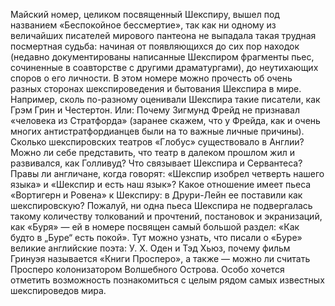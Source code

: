 <!--2025-09-01 16:12:35--><!--pdate:2014-01-15T00:00:00+00:00-->
Майский номер, целиком посвященный Шекспиру, вышел под названием «Беспокойное бессмертие», так как ни одному из величайших писателей мирового пантеона не выпадала такая трудная посмертная судьба: начиная от появляющихся до сих пор находок (недавно документированы написанные Шекспиром фрагменты пьес, сочиненные в соавторстве с другими драматургами), до неутихающих споров о его личности.
    В этом номере можно прочесть об очень разных сторонах шекспироведения и бытования Шекспира в мире.
    Например, сколь по-разному оценивали Шекспира такие писатели, как Грэм Грин и Честертон. Или: Почему Зигмунд Фрейд не признавал «человека из Стратфорда» (заранее скажем, что у Фрейда, как и очень многих антистратфордианцев были на то важные личные причины). Сколько шекспировских театров «Глобус» существовало в Англии? Можно ли себе представить, что театр в далеком прошлом жил и развивался, как Голливуд? Что связывает Шекспира и Сервантеса? Правы ли англичане, когда говорят: «Шекспир изобрел четверть нашего языка» и «Шекспир и есть наш язык»? Какое отношение имеет пьеса «Вортигерн и Ровена» к Шекспиру: в Друри-Лейн ее поставили как шекспировскую?
    Пожалуй, ни одна пьеса Шекспира не подвергалась такому количеству толкований и прочтений, постановок и экранизаций, как «Буря» — ей в номере посвящен самый большой раздел: «Как будто в „Буре“ есть покой». Тут можно узнать, что писали о «Буре» великие английские поэта: У. Х. Оден и Тэд Хьюз, почему фильм Гринуэя называется «Книги Просперо», а также — можно ли считать Просперо колонизатором Волшебного Острова.
    Особо хочется отметить возможность познакомиться с целым рядом самых известных шекспироведов мира.